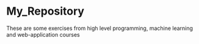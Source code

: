 # My_Repository
These are some exercises from high level programming, machine learning and web-application courses
